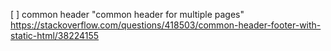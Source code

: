 [ ] common header
    "common header for multiple pages"
    https://stackoverflow.com/questions/418503/common-header-footer-with-static-html/38224155
